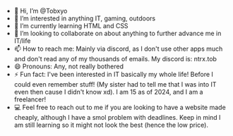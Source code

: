 - 👋 Hi, I’m @Tobxyo
- 👀 I’m interested in anything IT, gaming, outdoors
- 🌱 I’m currently learning HTML and CSS
- 💞️ I’m looking to collaborate on about anything to further advance me in IT/life
- 📫 How to reach me: Mainly via discord, as I don't use other apps much and don't read any of my thousands of emails. My discord is: ntrx.tob
- 😄 Pronouns: Any, not really bothered
- ⚡ Fun fact: I've been interested in IT basically my whole life! Before I could even remember stuff! (My sister had to tell me that I was into IT even then cause I didn't know xd). I am 15 as of 2024, and I am a freelancer!
- 💻 Feel free to reach out to me if you are looking to have a website made cheaply, although I have a smol problem with deadlines. Keep in mind I am still learning so it might not look the best (hence the low price). 

<!---
Tobxyo/Tobxyo is a ✨ special ✨ repository because its `README.md` (this file) appears on your GitHub profile.
You can click the Preview link to take a look at your changes.
--->
